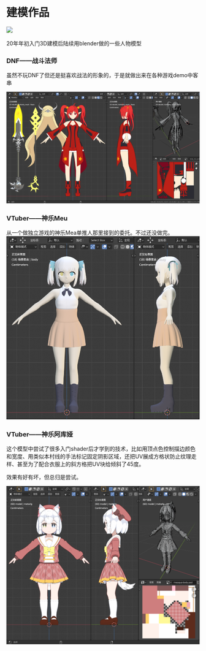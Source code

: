 # 建模作品
![](https://i0.hdslb.com/bfs/album/49c62a8628d2d8de178de75fdfa8f5c86b8841a2.gif@.webp)

20年年初入门3D建模后陆续用blender做的一些人物模型


### DNF——战斗法师
虽然不玩DNF了但还是挺喜欢战法的形象的，于是就做出来在各种游戏demo中客串

![](战法-模型展示.png)

### VTuber——神乐Meu
从一个做独立游戏的神乐Mea单推人那里接到的委托。不过还没做完。
![](Meu-半成品.png)

### VTuber——神乐阿库娅
这个模型中尝试了很多入门shader后才学到的技术，比如用顶点色控制描边颜色和宽度、用类似本村线的手法标记固定阴影区域，还把UV展成方格状防止纹理走样、甚至为了配合衣服上的斜方格把UV块给倾斜了45度。

效果有好有坏，但总归是尝试。

![](神乐夸-模型展示.png)